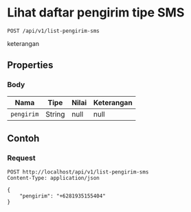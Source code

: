 # Lihat daftar pengirim tipe SMS
```http
POST /api/v1/list-pengirim-sms
```
keterangan
## Properties
### Body
Nama | Tipe | Nilai | Keterangan
--- | --- | --- | ---
<code>pengirim</code> | String | null | null
## Contoh
### Request
```http
POST http://localhost/api/v1/list-pengirim-sms
Content-Type: application/json

{
    "pengirim": "+6281935155404"
}


```
